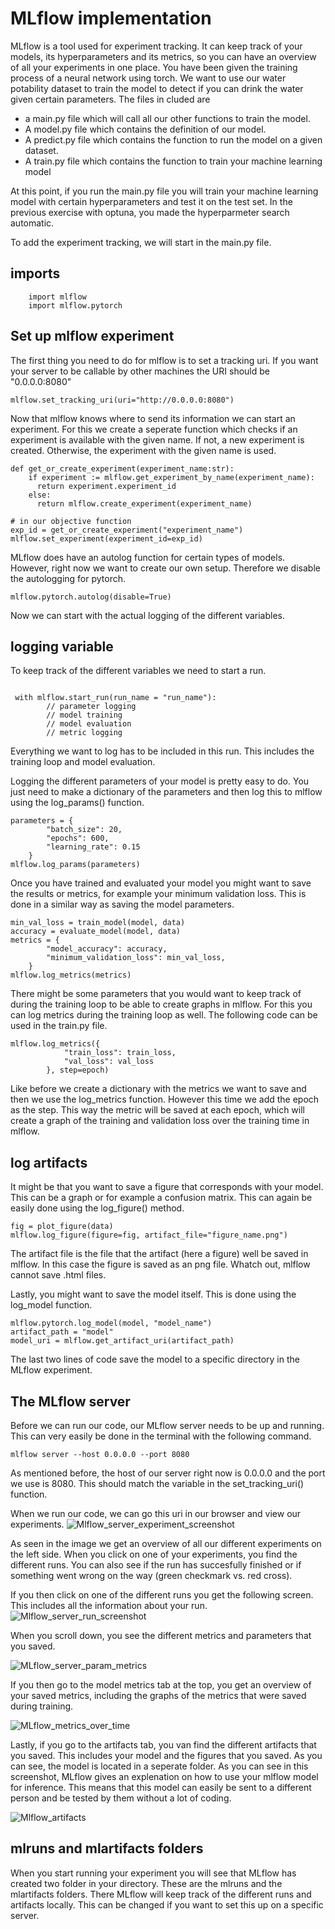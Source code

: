 # MLflow implementation

MLflow is a tool used for experiment tracking. It can keep track of your models, its hyperparameters and its metrics, so you can have an overview of all your experiments in one place. You have been given the training process of a neural network using torch. We want to use our water potability dataset to train the model to detect if you can drink the water given certain parameters. The files in cluded are 
* a main.py file which will call all our other functions to train the model.
* A model.py file which contains the definition of our model.
* A predict.py file which contains the function to run the model on a given dataset.
* A train.py file which contains the function to train your machine learning model

At this point, if you run the main.py file you will train your machine learning model with certain hyperparameters and test it on the test set. In the previous exercise with optuna, you made the hyperparmeter search automatic.
 
To add the experiment tracking, we will start in the main.py file.

## imports

```
    import mlflow
    import mlflow.pytorch
```

## Set up mlflow experiment

The first thing you need to do for mlflow is to set a tracking uri. If you want your server to be callable by other machines the URI should be "0.0.0.0:8080"
```
mlflow.set_tracking_uri(uri="http://0.0.0.0:8080")
```

Now that mlflow knows where to send its information we can start an experiment. For this we create a seperate function which checks if an experiment is available with the given name. If not, a new experiment is created. Otherwise, the experiment with the given name is used.

```
def get_or_create_experiment(experiment_name:str):
    if experiment := mlflow.get_experiment_by_name(experiment_name):
      return experiment.experiment_id
    else:
      return mlflow.create_experiment(experiment_name)

# in our objective function
exp_id = get_or_create_experiment("experiment_name")
mlflow.set_experiment(experiment_id=exp_id)
```

MLflow does have an autolog function for certain types of models. However, right now we want to create our own setup. Therefore we disable the autologging for pytorch.

```
mlflow.pytorch.autolog(disable=True)
```
Now we can start with the actual logging of the different variables.

## logging variable

To keep track of the different variables we need to start a run. 

```
 
 with mlflow.start_run(run_name = "run_name"):
        // parameter logging
        // model training
        // model evaluation
        // metric logging
```
Everything we want to log has to be included in this run. This includes the training loop and model evaluation.

Logging the different parameters of your model is pretty easy to do. You just need to make a dictionary of the parameters and then log this to mlflow using the log_params() function.

```
parameters = {
        "batch_size": 20,
        "epochs": 600,
        "learning_rate": 0.15
    }
mlflow.log_params(parameters)
```

Once you have trained and evaluated your model you might want to save the results or metrics, for example your minimum validation loss. This is done in a similar way as saving the model parameters.

```
min_val_loss = train_model(model, data)
accuracy = evaluate_model(model, data)
metrics = {
        "model_accuracy": accuracy,
        "minimum_validation_loss": min_val_loss,
    }
mlflow.log_metrics(metrics)
```

There might be some parameters that you would want to keep track of during the training loop to be able to create graphs in mlflow. For this you can log metrics during the training loop as well. The following code can be used in the train.py file.

```
mlflow.log_metrics({
            "train_loss": train_loss,
            "val_loss": val_loss
        }, step=epoch)
```
Like before we create a dictionary with the metrics we want to save and then we use the log_metrics function. However this time we add the epoch as the step. This way the metric will be saved at each epoch, which will create a graph of the training and validation loss over the training time in mlflow.

## log artifacts

It might be that you want to save a figure that corresponds with your model. This can be a graph or for example a confusion matrix. This can again be easily done using the log_figure() method.

```
fig = plot_figure(data)
mlflow.log_figure(figure=fig, artifact_file="figure_name.png")
```

The artifact file is the file that the artifact (here a figure) well be saved in mlflow. In this case the figure is saved as an png file. Whatch out, mlflow cannot save .html files.

Lastly, you might want to save the model itself. This is done using the log_model function.

```
mlflow.pytorch.log_model(model, "model_name")
artifact_path = "model"
model_uri = mlflow.get_artifact_uri(artifact_path)
```
The last two lines of code save the model to a specific directory in the MLflow experiment.

## The MLflow server

Before we can run our code, our MLflow server needs to be up and running. This can very easily be done in the terminal with the following command.

```
mlflow server --host 0.0.0.0 --port 8080
```
As mentioned before, the host of our server right now is 0.0.0.0 and the port we use is 8080. This should match the variable in the set_tracking_uri() function.

When we run our code, we can go this uri in our browser and view our experiments.
![Mlflow_server_experiment_screenshot](images/mlflow_first.png)

As seen in the image we get an overview of all our different experiments on the left side. When you click on one of your experiments, you find the different runs. You can also see if the run has succesfully finished or if something went wrong on the way (green checkmark vs. red cross).

If you then click on one of the different runs you get the following screen. This includes all the information about your run.
![Mlflow_server_run_screenshot](images/mlflow_second.png)

When you scroll down, you see the different metrics and parameters that you saved.

![MLflow_server_param_metrics](images/mlflow_third.png)

If you then go to the model metrics tab at the top, you get an overview of your saved metrics, including the graphs of the metrics that were saved during training.

![MLflow_metrics_over_time](images/mlflow_fourth.png)

Lastly, if you go to the artifacts tab, you van find the different artifacts that you saved. This includes your model and the figures that you saved. As you can see, the model is located in a seperate folder. As you can see in this screenshot, MLflow gives an explenation on how to use your mlflow model for inference. This means that this model can easily be sent to a different person and be tested by them without a lot of coding.

![Mlflow_artifacts](images/mlflow_fifth.png)

## mlruns and mlartifacts folders

When you start running your experiment you will see that MLflow has created two folder in your directory. These are the mlruns and the mlartifacts folders. There MLflow will keep track of the different runs and artifacts locally. This can be changed if you want to set this up on a specific server. 
